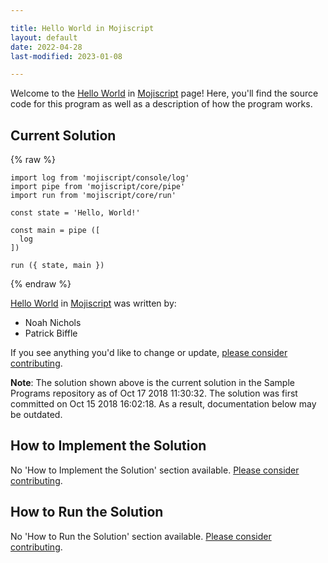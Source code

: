 ```yaml
---

title: Hello World in Mojiscript
layout: default
date: 2022-04-28
last-modified: 2023-01-08

---
```


Welcome to the [Hello World](https://sampleprograms.io/projects/hello-world) in [Mojiscript](https://sampleprograms.io/languages/mojiscript) page! Here, you'll find the source code for this program as well as a description of how the program works.

## Current Solution

{% raw %}

```mojiscript
import log from 'mojiscript/console/log'
import pipe from 'mojiscript/core/pipe'
import run from 'mojiscript/core/run'

const state = 'Hello, World!'

const main = pipe ([
  log
])

run ({ state, main })
```

{% endraw %}

[Hello World](https://sampleprograms.io/projects/hello-world) in [Mojiscript](https://sampleprograms.io/languages/mojiscript) was written by:

- Noah Nichols
- Patrick Biffle

If you see anything you'd like to change or update, [please consider contributing](https://github.com/TheRenegadeCoder/sample-programs).

**Note**: The solution shown above is the current solution in the Sample Programs repository as of Oct 17 2018 11:30:32. The solution was first committed on Oct 15 2018 16:02:18. As a result, documentation below may be outdated.

## How to Implement the Solution

No 'How to Implement the Solution' section available. [Please consider contributing](https://github.com/TheRenegadeCoder/sample-programs-website).

## How to Run the Solution

No 'How to Run the Solution' section available. [Please consider contributing](https://github.com/TheRenegadeCoder/sample-programs-website).